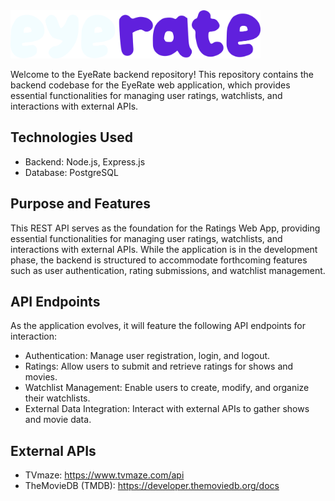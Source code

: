 <img src="./assets/eyerate-logo-type.png" alt="eyerate logo type" width=400 height=auto />

Welcome to the EyeRate backend repository! This repository contains the backend codebase for the EyeRate web application, which provides essential functionalities for managing user ratings, watchlists, and interactions with external APIs.

## Technologies Used

- Backend: Node.js, Express.js
- Database: PostgreSQL

## Purpose and Features

This REST API serves as the foundation for the Ratings Web App, providing essential functionalities for managing user ratings, watchlists, and interactions with external APIs. While the application is in the development phase, the backend is structured to accommodate forthcoming features such as user authentication, rating submissions, and watchlist management.

## API Endpoints

As the application evolves, it will feature the following API endpoints for interaction:

- Authentication: Manage user registration, login, and logout.
- Ratings: Allow users to submit and retrieve ratings for shows and movies.
- Watchlist Management: Enable users to create, modify, and organize their watchlists.
- External Data Integration: Interact with external APIs to gather shows and movie data.

## External APIs

- TVmaze: https://www.tvmaze.com/api
- TheMovieDB (TMDB): https://developer.themoviedb.org/docs
